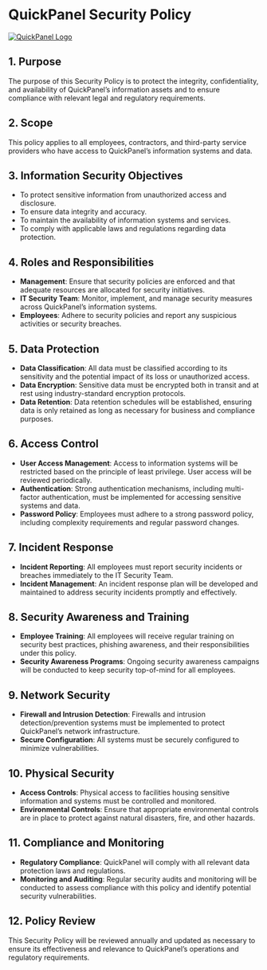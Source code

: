 # QuickPanel Security Policy

[![QuickPanel Logo](https://www.quickpanel.in/uploads/main/8a3feaaf1fdf0c218db5572eacfeb684.png)](https://www.quickpanel.in)


## 1. Purpose
The purpose of this Security Policy is to protect the integrity, confidentiality, and availability of QuickPanel’s information assets and to ensure compliance with relevant legal and regulatory requirements.

## 2. Scope
This policy applies to all employees, contractors, and third-party service providers who have access to QuickPanel’s information systems and data.

## 3. Information Security Objectives
- To protect sensitive information from unauthorized access and disclosure.
- To ensure data integrity and accuracy.
- To maintain the availability of information systems and services.
- To comply with applicable laws and regulations regarding data protection.

## 4. Roles and Responsibilities
- **Management**: Ensure that security policies are enforced and that adequate resources are allocated for security initiatives.
- **IT Security Team**: Monitor, implement, and manage security measures across QuickPanel’s information systems.
- **Employees**: Adhere to security policies and report any suspicious activities or security breaches.

## 5. Data Protection
- **Data Classification**: All data must be classified according to its sensitivity and the potential impact of its loss or unauthorized access.
- **Data Encryption**: Sensitive data must be encrypted both in transit and at rest using industry-standard encryption protocols.
- **Data Retention**: Data retention schedules will be established, ensuring data is only retained as long as necessary for business and compliance purposes.

## 6. Access Control
- **User Access Management**: Access to information systems will be restricted based on the principle of least privilege. User access will be reviewed periodically.
- **Authentication**: Strong authentication mechanisms, including multi-factor authentication, must be implemented for accessing sensitive systems and data.
- **Password Policy**: Employees must adhere to a strong password policy, including complexity requirements and regular password changes.

## 7. Incident Response
- **Incident Reporting**: All employees must report security incidents or breaches immediately to the IT Security Team.
- **Incident Management**: An incident response plan will be developed and maintained to address security incidents promptly and effectively.

## 8. Security Awareness and Training
- **Employee Training**: All employees will receive regular training on security best practices, phishing awareness, and their responsibilities under this policy.
- **Security Awareness Programs**: Ongoing security awareness campaigns will be conducted to keep security top-of-mind for all employees.

## 9. Network Security
- **Firewall and Intrusion Detection**: Firewalls and intrusion detection/prevention systems must be implemented to protect QuickPanel’s network infrastructure.
- **Secure Configuration**: All systems must be securely configured to minimize vulnerabilities.

## 10. Physical Security
- **Access Controls**: Physical access to facilities housing sensitive information and systems must be controlled and monitored.
- **Environmental Controls**: Ensure that appropriate environmental controls are in place to protect against natural disasters, fire, and other hazards.

## 11. Compliance and Monitoring
- **Regulatory Compliance**: QuickPanel will comply with all relevant data protection laws and regulations.
- **Monitoring and Auditing**: Regular security audits and monitoring will be conducted to assess compliance with this policy and identify potential security vulnerabilities.

## 12. Policy Review
This Security Policy will be reviewed annually and updated as necessary to ensure its effectiveness and relevance to QuickPanel’s operations and regulatory requirements.
